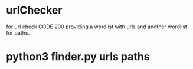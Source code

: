 # urlChecker


for url check CODE 200 providing a wordlist with urls and another wordlist for paths.

# python3 finder.py urls paths 
